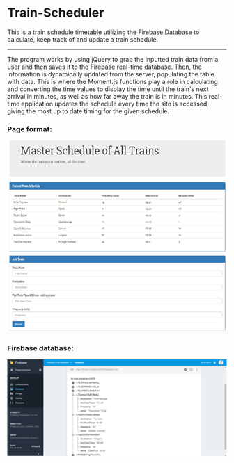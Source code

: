 # Train-Scheduler
This is a train schedule timetable utilizing the Firebase Database to calculate, keep track of and update a train schedule.
<hr>
The program works by using jQuery to grab the inputted train data from a user and then saves it to the Firebase real-time database.  Then, the information is dynamically updated from the server, populating the table with data.  This is where the Moment.js functions play a role in calculating and converting the time values to display the time until the train's next arrival in minutes, as well as how far away the train is in minutes. This real-time application updates the schedule every time the site is accessed, giving the most up to date timing for the given schedule. 
<br>

<h3>Page format:</h3>

![Train Scheduler](/assets/images/trainScheduler.png)



<h3>Firebase database:</h3>

![Firebase Database](/assets/images/trainFirebase.png)
